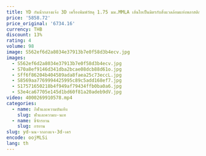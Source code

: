 ```yaml
---
title: YD กันน้ํากลางแจ้ง 3D เครื่องพิมพ์วัสดุ 1.75 มม.MMLA เส้นใยเป็นมิตรกับสิ่งแวดล้อมแท่งพลาสติกสําหรับ Shop ป้าย
price: '5858.72'
price_original: '6734.16'
currency: THB
discount: 13%
rating: 4
volume: 98
image: S562ef6d2a8034e37913b7e0f58d3b4ecv.jpg
images:
  - S562ef6d2a8034e37913b7e0f58d3b4ecv.jpg
  - S70a8ef9146d341dba2bcae08dcb88d61o.jpg
  - Sff6f86204b404589ada8faea25c73eccL.jpg
  - S8569aa7769994425995c89c5add168ef7.jpg
  - S17571650218b4f949af79434ffb0ba0a6.jpg
  - S3e4ca67705e145d1bd60f81a20adeb9dV.jpg
video: 4000269910578.mp4
categories:
  - name: กีฬาและความบันเทิง
    slug: ฬาและความบ-นเท
  - name: ขี่จักรยาน
    slug: กรยาน
slug: yd-นน-ากลางแจ-3d-เคร
encode: oojMLSi
lang: th
---
```

  